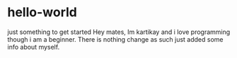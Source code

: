 # hello-world
just something to get started
Hey mates,
Im kartikay and i love programming though i am a beginner.
There is nothing change as such just added some info about myself.
